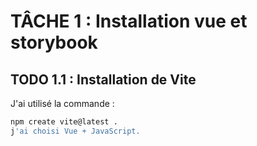 # TÂCHE 1 : Installation vue et storybook

## TODO 1.1 : Installation de Vite

J'ai utilisé la commande :
```bash
npm create vite@latest .
j'ai choisi Vue + JavaScript.